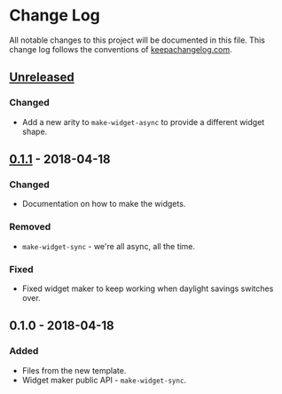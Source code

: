 # Change Log
All notable changes to this project will be documented in this file. This change log follows the conventions of [keepachangelog.com](http://keepachangelog.com/).

## [Unreleased]
### Changed
- Add a new arity to `make-widget-async` to provide a different widget shape.

## [0.1.1] - 2018-04-18
### Changed
- Documentation on how to make the widgets.

### Removed
- `make-widget-sync` - we're all async, all the time.

### Fixed
- Fixed widget maker to keep working when daylight savings switches over.

## 0.1.0 - 2018-04-18
### Added
- Files from the new template.
- Widget maker public API - `make-widget-sync`.

[Unreleased]: https://github.com/your-name/magic_machine/compare/0.1.1...HEAD
[0.1.1]: https://github.com/your-name/magic_machine/compare/0.1.0...0.1.1
